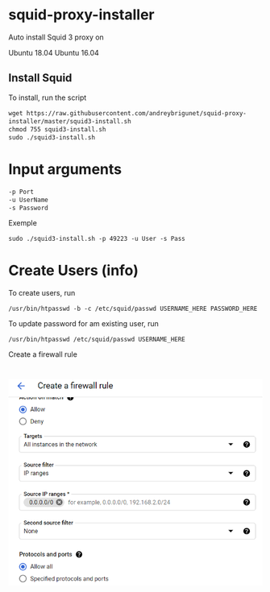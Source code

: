 # squid-proxy-installer

Auto install Squid 3 proxy on

Ubuntu 18.04
Ubuntu 16.04

## Install Squid

To install, run the script

```
wget https://raw.githubusercontent.com/andreybrigunet/squid-proxy-installer/master/squid3-install.sh
chmod 755 squid3-install.sh
sudo ./squid3-install.sh
```

# Input arguments 
    -p Port
    -u UserName 
    -s Password

Exemple  
```
sudo ./squid3-install.sh -p 49223 -u User -s Pass
```


# Create Users (info)

To create users, run
```
/usr/bin/htpasswd -b -c /etc/squid/passwd USERNAME_HERE PASSWORD_HERE
```

To update password for am existing user, run

```
/usr/bin/htpasswd /etc/squid/passwd USERNAME_HERE
```

Create a firewall rule
# ![image](/assets/firewall.png)
